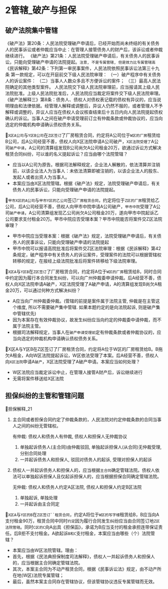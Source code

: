 # 2管辖_破产与担保


## 破产法院集中管辖
《破产法》第20条：人民法院受理破产申请后，已经开始而尚未终结的有关债务人的民事诉讼或者仲裁应当中止：在管理人接管债务人的财产后，该诉讼或者仲裁继续进行。
《破产法》第21条：人民法院受理破产申请后，有关债务人的民事诉讼，只能向受理破产申请的法院提起。`注意, 不是专属管辖, 但是效力比专属管辖高`
《民诉解释》第42条：下列第一审民事案件，人民法院依照民事诉讼法第三十九条
第一款规定，可以在开庭前交下级人民法院审理：
（一）破产程序中有关债务人的诉讼案件：
（二）当事人人数众多且不方便诉讼的案件；
（三）最高人民法院确定的其他类型案件。
人民法院交下级人民法院审理前，应当报请其上级人民法院批准。上级人民法院批准后，人民法院应当裁定将案件交下级人民法院审理。
《破产法解释三》第8条：债务人、债权人对债权表记载的债权有异议的，应当说明理由和法律依据。经管理人解释或调整后，异议人仍然不服的，或者管理人不予解释或调整的，异议人应当在债权人会议核查结束后十五日内向人民法院提起债权确认的诉讼。当事人之间在破产申请受理前订立有仲裁条款或仲裁协议的，应当向选定的仲裁机构申请确认债权债务关系。



🍐`X区A公司`与`Y区B公司`在`Z区签订`了厂房租赁合同，约定将A公司位于`W区的厂房`租赁给B公司，后A公司经营不善，债权人向X区法院申请A公司破产，`X区法院受理了`A公司`破产中请`，A公司的清算组发现B公司尚欠A公司租金20万，欲通过诉讼方式解决租赁合同纠纷，可以谁的名义提起诉讼？应当由哪个法院管辖？

- 应当以A公司为原告。根据司法解释规定，企业法人解散的，依法清算并注销前，以该企业法人为当事人：未依法清算即被注销的，以该企业法人的股东、发起人或者出资人为当事人。
- 本案应当由X区法院管辖。根据《破产法》规定，法院受理破产申请后，有关债务人的民事诉讼，只能向受理破产申请的法院提起。


🍐`甲市X区的A公司`与`甲市Y区的乙公司`签订`厂房租赁合同`，约定将位于`Z区的厂房`租赁给乙公司，后A公司经营不善，债权人向甲市中院申请A公司破产，`甲市中院`受理了A公司`破产申请`，A公司清算组发现乙公司尚欠A公司租金20万，遂向甲市中院起诉乙公司要求支付租金20万。甲市中院应否受理本案？甲市中院能否将案件交Z区法院审理？

- 甲市中院应当受理本案：根据《破产法》规定，法院受理破产申请后，有关债务人的民事诉讼，只能向受理破产申请的法院提起
- 甲市中院可以报请高院批准后将案件交Z区法院审理：根据《民诉解释》第42条规定，破产程序中有关债务人的诉讼案件，受理案件的法院可以根据管辖权转移的规定，在报经上级法院批准后将案件转移给下级法院审理。


🍐`X区A`与`Y区B`在`Z区签订`了厂房租赁合同，约定将A位于`W区的厂房`租赁给B，同时合同中约定因为履行本合同发生纠纷，可以向广州仲裁委申请仲裁。后A经营不善，债权人向X区法院申请A破产，X区法院受理了A破产申请，A的清算组发现B尚欠A租金20万，可以通过何种方式解决纠纷？

- A应当向广州仲裁委仲裁。(管辖的前提是案件属于法院主管, 仲裁是在主管这个维度, 所以不需要破产集中管辖. 如果本题约定的是向法院起诉, 则是破产集中管辖优先)
- 因为本案存在有效仲裁协议，故发生纠纷应当向约定的仲裁委中请仲裁，而不属于法院主管。
- 根据司法解释规定，当事人在`破产申请受理前`定有仲裁条款或者仲裁协议的，应当向选定的仲裁机构申请确认债权债务关系。

🍐X区A与Y区B在Z区签订了厂房租赁合同，约定将A位于W区的厂房租赁给B。B拖欠A租金，A向W区法院提起诉讼，W区依法受理了本案。后A经营不善，债权人向`X区法院`申请A`破产`，X区法院受理了A破产申请。本案应当如何处理？

- W区法院应当裁定诉讼中止，在管理人接管A财产后，诉讼继续进行
- 无需将案件移送给X区法院



## 担保纠纷的主管和管辖问题
🚪担保解释_21


1. 主合同或者担保合同约定了仲裁条款的，人民法院对约定仲裁条款的合同当事人之间的纠纷无管辖权。

    有仲裁: 债权人和债务人有仲裁, 债权人和担保人无仲裁协议
    1. 单独起诉债务人(主合同)由仲裁驳回, 单独起诉担保人(从合同)无仲裁受理, 分别合同处理
    2. 一并起诉债务人和担保人, 驳回对债务人的起诉, 受理对担保人的起诉

2. 债权人一并起诉债务人和担保人的，应当根据`主合同`确定管辖法院。债权人依法可以单独起诉担保人且仅起诉担保人的，应当根据担保合同确定管辖法院。

    无仲裁: 债权人和债务人约定A区法院, 债权人和担保人约定B区法院
    1. 单独起诉, 单独处理
    2. 一并起诉由主合同定


🍐`X区A`与`Y区的B`在`Z区签订``租赁合同`，约定A将位于`W区的写字楼`租赁给B，B应当向A支付租金90万，租赁合同中同时`约定`因为履行合同发生纠纷应当由合同签订地`Z区法院管辖`。同时`C区的C`向A出具《担保函》，承诺为B应当支付的租金承担连带保证责任。后B拒不支付租金。A欲起诉`B和C`支付租金，本案应当由哪些（个）法院管辖？

- 本案应当由W区法院管辖。理由：
- 首先，根据《民法典担保制度司法解释》，债权人一并起诉债务人和担保人的，应当根据主合同确定管辖法院。
- 其次，本案主合同为不动产租赁合同，根据《民事诉讼法》规定，由不动产所在地(W区)法院专属管辖；
- 最后，虽然本案主合同存在管辖协议，但该管辖协议违反专属管辖而无效。

